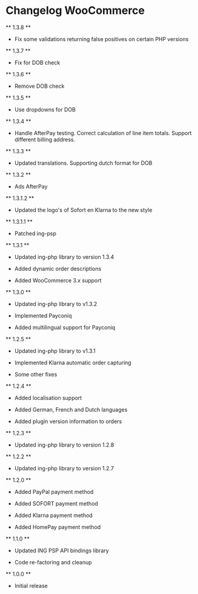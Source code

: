# Changelog WooCommerce

** 1.3.8 **
* Fix some validations returning false positives on certain PHP versions

** 1.3.7 **
* Fix for DOB check

** 1.3.6 **
* Remove DOB check

** 1.3.5 **
* Use dropdowns for DOB

** 1.3.4 **
* Handle AfterPay testing. Correct calculation of line item totals. Support different billing address.

** 1.3.3 **
* Updated translations. Supporting dutch format for DOB

** 1.3.2 **
* Ads AfterPay

** 1.3.1.2 **
* Updated the logo's of Sofort en Klarna to the new style

** 1.3.1.1 **
* Patched ing-psp

** 1.3.1 **
* Updated ing-php library to version 1.3.4

* Added dynamic order descriptions

* Added WooCommerce 3.x support

** 1.3.0 **

* Updated ing-php library to v1.3.2

* Implemented Payconiq

* Added multilingual support for Payconiq


** 1.2.5 **

* Updated ing-php library to v1.3.1

* Implemented Klarna automatic order capturing

* Some other fixes


** 1.2.4 **

* Added localisation support

* Added German, French and Dutch languages

* Added plugin version information to orders


** 1.2.3 **

* Updated ing-php library to version 1.2.8


** 1.2.2 **

* Updated ing-php library to version 1.2.7


** 1.2.0 **

* Added PayPal payment method

* Added SOFORT payment method

* Added Klarna payment method

* Added HomePay payment method


** 1.1.0 **

* Updated ING PSP API bindings library

* Code re-factoring and cleanup


** 1.0.0 **

* Initial release
